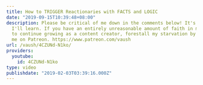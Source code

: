 ```yaml
---
title: How to TRIGGER Reactionaries with FACTS and LOGIC
date: "2019-09-15T10:39:48+08:00"
description: Please be critical of me down in the comments below! It's the only way
  I'll learn. If you have an entirely unreasonable amount of faith in me and my ability
  to continue growing as a content creator, forestall my starvation by supporting
  me on Patreon. https://www.patreon.com/vaush
url: /vaush/4CZUNd-N1ko/
providers:
  youtube:
    id: 4CZUNd-N1ko
type: video
publishdate: "2019-02-03T03:39:16.000Z"
---
```

